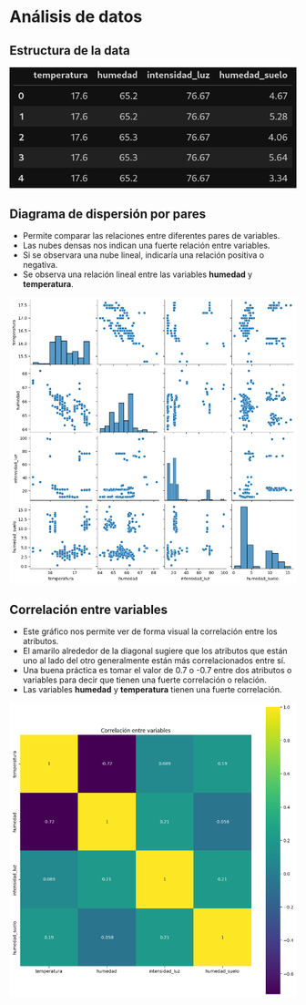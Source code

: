 # Análisis de datos

## Estructura de la data

![](img/data.png)

## Diagrama de dispersión por pares

* Permite comparar las relaciones entre diferentes pares de variables.  
* Las nubes densas nos indican una fuerte relación entre variables.  
* Si se observara una nube lineal, indicaría una relación positiva o negativa.  
* Se observa una relación lineal entre las variables **humedad** y **temperatura**.

![](img/estadistica_dispersionPorPares.png)

## Correlación entre variables

* Este gráfico nos permite ver de forma visual la correlación entre los atributos.  
* El amarilo alrededor de la diagonal sugiere que los atributos que están uno al lado del otro generalmente están más correlacionados entre sí. 
* Una buena práctica es tomar el valor de 0.7 o -0.7 entre dos atributos o variables para decir que tienen una fuerte correlación o relación.  
* Las variables **humedad** y **temperatura** tienen una fuerte correlación.

![](img/estadistica_correlacion.png)
